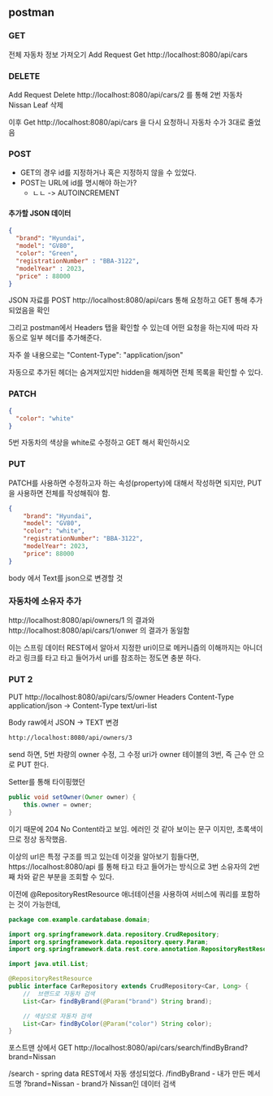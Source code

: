 
## postman
### GET
전체 자동차 정보 가져오기
Add Request
Get http://localhost:8080/api/cars

### DELETE
Add Request
Delete http://localhost:8080/api/cars/2 를 통해 2번 자동차 Nissan Leaf 삭제

이후
Get http://localhost:8080/api/cars 을 다시 요청하니
자동차 수가 3대로 줄었음

### POST
- GET의 경우 id를 지정하거나 혹은 지정하지 않을 수 있었다.
- POST는 URL에 id를 명시해야 하는가?
    - ㄴㄴ -> AUTOINCREMENT

#### 추가할 JSON 데이터
```json
{
  "brand": "Hyundai",
  "model": "GV80",
  "color": "Green",
  "registrationNumber" : "BBA-3122",
  "modelYear" : 2023,
  "price" : 88000
}
```

JSON 자료를 POST http://localhost:8080/api/cars 통해 요청하고
GET 통해 추가되었음을 확인


그리고 postman에서 Headers 탭을 확인할 수 있는데
어떤 요청을 하는지에 따라 자동으로 일부 헤더를 추가해준다.

자주 쓸 내용으로는
"Content-Type": "application/json"

자동으로 추가된 헤더는 숨겨져있지만 hidden을 해제하면 전체 목록을 확인할 수 있다.

### PATCH
```json
{
  "color": "white"
}
```

5번 자동차의 색상을 white로 수정하고 GET 해서 확인하시오


### PUT
PATCH를 사용하면 수정하고자 하는 속성(property)에 대해서 작성하면 되지만,
PUT을 사용하면 전체를 작성해줘야 함.
```json
{
    "brand": "Hyundai",
    "model": "GV80",
    "color": "white",
    "registrationNumber": "BBA-3122",
    "modelYear": 2023,
    "price": 88000
}
```

body 에서 Text를 json으로 변경할 것

### 자동차에 소유자 추가
http://localhost:8080/api/owners/1 의 결과와
http://localhost:8080/api/cars/1/onwer 의 결과가 동일함

이는 스프링 데이터 REST에서 알아서 지정한 uri이므로 메커니즘의 이해까지는 아니더라고
링크를 타고 타고 들어가서 uri를 참조하는 정도면 충분 하다.

### PUT 2
PUT http://localhost:8080/api/cars/5/owner
Headers Content-Type application/json -> Content-Type text/uri-list

Body raw에서 JSON -> TEXT 변경

```html
http://localhost:8080/api/owners/3
```

send 하면,
5번 차량의 owner 수정,
그 수정 uri가 owner 테이블의 3번, 즉 근수 안 으로 PUT 한다.

Setter를 통해 타이핑했던
```java
public void setOwner(Owner owner) {
    this.owner = owner;
}
```
이기 때문에 204 No Content라고 보임.
에러인 것 같아 보이는 문구 이지만, 초록색이므로 정상 동작했음.

이상의 url은 특정 구조를 띄고 있는데 이것을 알아보기 힘들다면,
https://localhost:8080/api
를 통해 타고 타고 들어가는 방식으로 3번 소유자의 2번째 차와 같은 부분을 조회할 수 있다.

이전에 @RepositoryRestResource 애너테이션을 사용하여 서비스에 쿼리를 포함하는 것이 가능한데,

```java
package com.example.cardatabase.domain;

import org.springframework.data.repository.CrudRepository;
import org.springframework.data.repository.query.Param;
import org.springframework.data.rest.core.annotation.RepositoryRestResource;

import java.util.List;

@RepositoryRestResource
public interface CarRepository extends CrudRepository<Car, Long> {
    //  브랜드로 자동차 검색
    List<Car> findByBrand(@Param("brand") String brand);

    // 색상으로 자동차 검색
    List<Car> findByColor(@Param("color") String color);
}

```
포스트맨 상에서 GET http://localhost:8080/api/cars/search/findByBrand?brand=Nissan

/search - spring data REST에서 자동 생성되었다.
/findByBrand - 내가 만든 메서드명
?brand=Nissan - brand가 Nissan인 데이터 검색





















